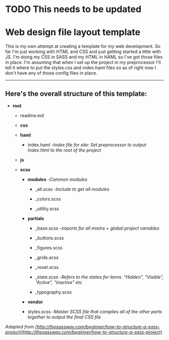 # TODO This needs to be updated

# Web design file layout template

This is my own attempt at creating a template for my web development. So far I'm just working with HTML and CSS and just getting started a little with JS. I'm doing my CSS in SASS and my HTML in HAML so I've got those files in place. I'm assuming that when I set up the project in my preprocessor I'll tell it where to put the styles.css and index.haml files so as of right now I don't have any of those config files in place.

---

## Here's the overall structure of this template:

+ **root**

  + readme.md

  + **css**

  + **haml**

    + index.haml -_Index file for site: Set preprocessor to output Index.html to the root of the project_

  + **js**

  + **scss**

    + **modules** -_Common modules_

      + _all.scss -_Include to get all modules_

      + _colors.scss     

      + _utility.scss

    + **partials**

      + _base.scss -_imports for all mixins + global project variables_

      + _buttons.scss

      + _figures.scss

      + _grids.scss

      + _reset.scss

      + _state.scss -_Refers to the states for items. "Hidden", "Visible", "Active", "inactive" etc_

      + _typography.scss

    + **vendor**

    + styles.scss -_Master SCSS file that compiles all of the other parts together to output the final CSS file_







_Adapted from [http://thesassway.com/beginner/how-to-structure-a-sass-project](http://thesassway.com/beginner/how-to-structure-a-sass-project)_
